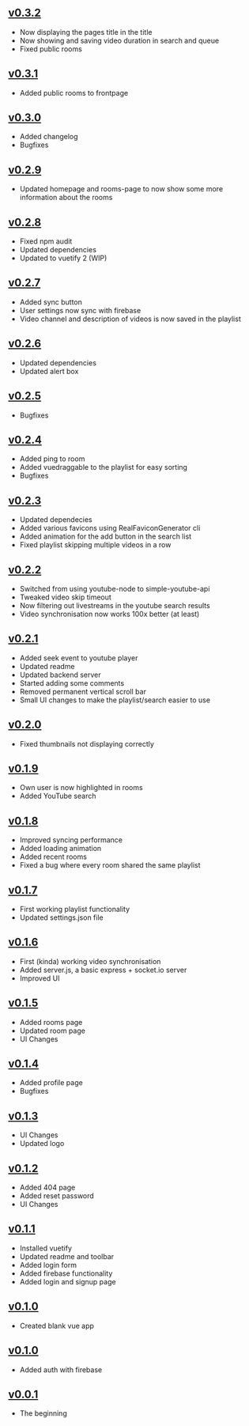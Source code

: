 ## [v0.3.2](https://github.com/Delivator/sync-video/commits/master)
- Now displaying the pages title in the title
- Now showing and saving video duration in search and queue
- Fixed public rooms

## [v0.3.1](https://github.com/Delivator/sync-video/commit/6a62bd61f4ee891170a4d97d008d1b296f39614b)
- Added public rooms to frontpage

## [v0.3.0](https://github.com/Delivator/sync-video/commit/f0eb081d45fc072225cd30c0a57a4215366c0638)
- Added changelog
- Bugfixes

## [v0.2.9](https://github.com/Delivator/sync-video/commit/3e6e9f86d711f2649e9368497e66dd6937e6d9ed)
- Updated homepage and rooms-page to now show some more information about the rooms

## [v0.2.8](https://github.com/Delivator/sync-video/commit/ba96c54acc4f488a9035c9ea4fb060429935675f)
- Fixed npm audit
- Updated dependencies
- Updated to vuetify 2 (WIP)

## [v0.2.7](https://github.com/Delivator/sync-video/commit/d21accedc80c90156c0bcff65a7a21a19ab1a6fa)
- Added sync button
- User settings now sync with firebase
- Video channel and description of videos is now saved in the playlist


## [v0.2.6](https://github.com/Delivator/sync-video/commit/dc3bd4a0badb05b6afa4d2384fab5580dc748169)
- Updated dependencies
- Updated alert box

## [v0.2.5](https://github.com/Delivator/sync-video/commit/13526e94c43d3b2430824ba40b1ae36ef75d6a61)
- Bugfixes

## [v0.2.4](https://github.com/Delivator/sync-video/commit/5dd9dd777c459ec705c08e77a45245d39e68ba41)
- Added ping to room
- Added vuedraggable to the playlist for easy sorting
- Bugfixes

## [v0.2.3](https://github.com/Delivator/sync-video/commit/68041772b4d835548cf326458f6446b857b85e25)
- Updated dependecies
- Added various favicons using RealFaviconGenerator cli
- Added animation for the add button in the search list
- Fixed playlist skipping multiple videos in a row

## [v0.2.2](https://github.com/Delivator/sync-video/commit/9a083d422349f7671f883393765ef175bf37daf2)
- Switched from using youtube-node to simple-youtube-api
- Tweaked video skip timeout
- Now filtering out livestreams in the youtube search results
- Video synchronisation now works 100x better (at least)

## [v0.2.1](https://github.com/Delivator/sync-video/commit/545e49caab3d8937f5aeab72c70012121c303845)
- Added seek event to youtube player
- Updated readme
- Updated backend server
- Started adding some comments
- Removed permanent vertical scroll bar
- Small UI changes to make the playlist/search easier to use

## [v0.2.0](https://github.com/Delivator/sync-video/commit/82203716d61df8b38b6ea5af914c92970a6d116d)
- Fixed thumbnails not displaying correctly

## [v0.1.9](https://github.com/Delivator/sync-video/commit/168080b62a6fe00c837496ae8126e68fe660e012)
- Own user is now highlighted in rooms
- Added YouTube search

## [v0.1.8](https://github.com/Delivator/sync-video/commit/7728e64bfea297436a8c47262001dce6155bde04)
- Improved syncing performance
- Added loading animation
- Added recent rooms
- Fixed a bug where every room shared the same playlist

## [v0.1.7](https://github.com/Delivator/sync-video/commit/ad09e154537584006bfbd7d30bc4409c4d329076)
- First working playlist functionality
- Updated settings.json file

## [v0.1.6](https://github.com/Delivator/sync-video/commit/a93b10fa9980f6e3f5079724d1865b0239ca4ecd)
- First (kinda) working video synchronisation
- Added server.js, a basic express + socket.io server
- Improved UI

## [v0.1.5](https://github.com/Delivator/sync-video/commit/c7092b8e4e32a0813cbfc0053a0bb2f941a8fe2b)
- Added rooms page
- Updated room page
- UI Changes

## [v0.1.4](https://github.com/Delivator/sync-video/commit/3fcb4fa1b0000b2084943b6bba5740bf97808c7a)
- Added profile page
- Bugfixes

## [v0.1.3](https://github.com/Delivator/sync-video/commit/606f6220663d80dd640ddb46e823990cf8254daf)
- UI Changes
- Updated logo

## [v0.1.2](https://github.com/Delivator/sync-video/commit/5e6754a7c04ff941e7c1bd30cfbffdd51d921a82)
- Added 404 page
- Added reset password
- UI Changes

## [v0.1.1](https://github.com/Delivator/sync-video/commit/46cadfbece456e28b8be004c773c584aa78ffb84)
- Installed vuetify
- Updated readme and toolbar
- Added login form
- Added firebase functionality
- Added login and signup page

## [v0.1.0](https://github.com/Delivator/sync-video/commit/62d1a874119aea6825eec1e9700e2ac6af0d1c75)
- Created blank vue app

## [v0.1.0](https://github.com/Delivator/sync-video/commit/0fec50ce6e17152fb90802e54ac4483b1396668f)
- Added auth with firebase

## [v0.0.1](https://github.com/Delivator/sync-video/commit/0fec50ce6e17152fb90802e54ac4483b1396668f)
- The beginning